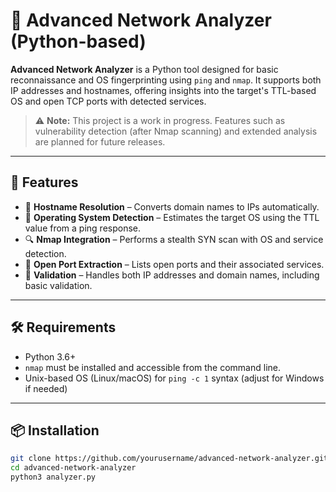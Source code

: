 # 🔎 Advanced Network Analyzer (Python-based)

**Advanced Network Analyzer** is a Python tool designed for basic reconnaissance and OS fingerprinting using `ping` and `nmap`. It supports both IP addresses and hostnames, offering insights into the target's TTL-based OS and open TCP ports with detected services.

> ⚠️ **Note:** This project is a work in progress. Features such as vulnerability detection (after Nmap scanning) and extended analysis are planned for future releases.

---

## 🚀 Features

- 📡 **Hostname Resolution** – Converts domain names to IPs automatically.
- 🧠 **Operating System Detection** – Estimates the target OS using the TTL value from a ping response.
- 🔍 **Nmap Integration** – Performs a stealth SYN scan with OS and service detection.
- 🔐 **Open Port Extraction** – Lists open ports and their associated services.
- 🧰 **Validation** – Handles both IP addresses and domain names, including basic validation.

---

## 🛠️ Requirements

- Python 3.6+
- `nmap` must be installed and accessible from the command line.
- Unix-based OS (Linux/macOS) for `ping -c 1` syntax (adjust for Windows if needed)

---

## 📦 Installation

```bash
git clone https://github.com/yourusername/advanced-network-analyzer.git
cd advanced-network-analyzer
python3 analyzer.py